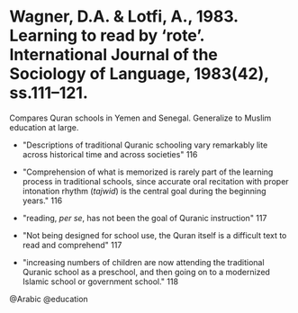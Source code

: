 # Wagner, D.A. & Lotfi, A., 1983. Learning to read by ‘rote’.  International Journal of the Sociology of Language, 1983(42), ss.111–121.

Compares Quran schools in Yemen and Senegal. Generalize to Muslim education at large. 

- "Descriptions of traditional Quranic schooling vary remarkably lite across historical time and across societies" 116

- "Comprehension of what is memorized is rarely part of the learning process in traditional schools, since accurate oral recitation with proper intonation rhythm (*tajwid*) is the central goal during the beginning years." 116

- "reading, *per se*, has not been the goal of Quranic instruction" 117

- "Not being designed for school use, the Quran itself is a difficult text to read and comprehend" 117

- "increasing numbers of children are now attending the traditional Quranic school as a preschool, and then going on to a modernized Islamic school or government school." 118 

@Arabic
@education
